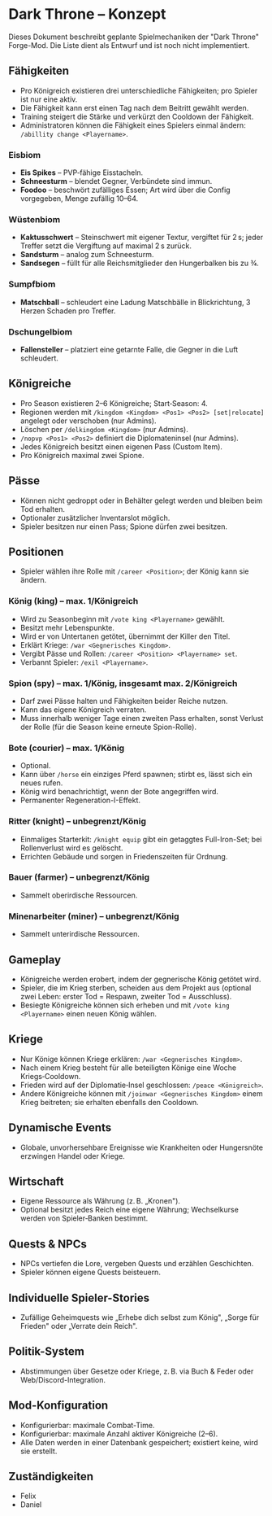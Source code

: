 # Dark Throne – Konzept

Dieses Dokument beschreibt geplante Spielmechaniken der "Dark Throne" Forge-Mod. Die Liste dient als Entwurf und ist noch nicht implementiert.

## Fähigkeiten
- Pro Königreich existieren drei unterschiedliche Fähigkeiten; pro Spieler ist nur eine aktiv.
- Die Fähigkeit kann erst einen Tag nach dem Beitritt gewählt werden.
- Training steigert die Stärke und verkürzt den Cooldown der Fähigkeit.
- Administratoren können die Fähigkeit eines Spielers einmal ändern: `/abillity change <Playername>`.

### Eisbiom
- **Eis Spikes** – PVP‑fähige Eisstacheln.
- **Schneesturm** – blendet Gegner, Verbündete sind immun.
- **Foodoo** – beschwört zufälliges Essen; Art wird über die Config vorgegeben, Menge zufällig 10–64.

### Wüstenbiom
- **Kaktusschwert** – Steinschwert mit eigener Textur, vergiftet für 2 s; jeder Treffer setzt die Vergiftung auf maximal 2 s zurück.
- **Sandsturm** – analog zum Schneesturm.
- **Sandsegen** – füllt für alle Reichsmitglieder den Hungerbalken bis zu ¾.

### Sumpfbiom
- **Matschball** – schleudert eine Ladung Matschbälle in Blickrichtung, 3 Herzen Schaden pro Treffer.

### Dschungelbiom
- **Fallensteller** – platziert eine getarnte Falle, die Gegner in die Luft schleudert.

## Königreiche
- Pro Season existieren 2–6 Königreiche; Start‑Season: 4.
- Regionen werden mit `/kingdom <Kingdom> <Pos1> <Pos2> [set|relocate]` angelegt oder verschoben (nur Admins).
- Löschen per `/delkingdom <Kingdom>` (nur Admins).
- `/nopvp <Pos1> <Pos2>` definiert die Diplomateninsel (nur Admins).
- Jedes Königreich besitzt einen eigenen Pass (Custom Item).
- Pro Königreich maximal zwei Spione.

## Pässe
- Können nicht gedroppt oder in Behälter gelegt werden und bleiben beim Tod erhalten.
- Optionaler zusätzlicher Inventarslot möglich.
- Spieler besitzen nur einen Pass; Spione dürfen zwei besitzen.

## Positionen
- Spieler wählen ihre Rolle mit `/career <Position>`; der König kann sie ändern.

### König (king) – max. 1/Königreich
- Wird zu Seasonbeginn mit `/vote king <Playername>` gewählt.
- Besitzt mehr Lebenspunkte.
- Wird er von Untertanen getötet, übernimmt der Killer den Titel.
- Erklärt Kriege: `/war <Gegnerisches Kingdom>`.
- Vergibt Pässe und Rollen: `/career <Position> <Playername> set`.
- Verbannt Spieler: `/exil <Playername>`.

### Spion (spy) – max. 1/König, insgesamt max. 2/Königreich
- Darf zwei Pässe halten und Fähigkeiten beider Reiche nutzen.
- Kann das eigene Königreich verraten.
- Muss innerhalb weniger Tage einen zweiten Pass erhalten, sonst Verlust der Rolle (für die Season keine erneute Spion-Rolle).

### Bote (courier) – max. 1/König
- Optional.
- Kann über `/horse` ein einziges Pferd spawnen; stirbt es, lässt sich ein neues rufen.
- König wird benachrichtigt, wenn der Bote angegriffen wird.
- Permanenter Regeneration-I-Effekt.

### Ritter (knight) – unbegrenzt/König
- Einmaliges Starterkit: `/knight equip` gibt ein getaggtes Full-Iron-Set; bei Rollenverlust wird es gelöscht.
- Errichten Gebäude und sorgen in Friedenszeiten für Ordnung.

### Bauer (farmer) – unbegrenzt/König
- Sammelt oberirdische Ressourcen.

### Minenarbeiter (miner) – unbegrenzt/König
- Sammelt unterirdische Ressourcen.

## Gameplay
- Königreiche werden erobert, indem der gegnerische König getötet wird.
- Spieler, die im Krieg sterben, scheiden aus dem Projekt aus (optional zwei Leben: erster Tod = Respawn, zweiter Tod = Ausschluss).
- Besiegte Königreiche können sich erheben und mit `/vote king <Playername>` einen neuen König wählen.

## Kriege
- Nur Könige können Kriege erklären: `/war <Gegnerisches Kingdom>`.
- Nach einem Krieg besteht für alle beteiligten Könige eine Woche Kriegs‑Cooldown.
- Frieden wird auf der Diplomatie‑Insel geschlossen: `/peace <Königreich>`.
- Andere Königreiche können mit `/joinwar <Gegnerisches Kingdom>` einem Krieg beitreten; sie erhalten ebenfalls den Cooldown.

## Dynamische Events
- Globale, unvorhersehbare Ereignisse wie Krankheiten oder Hungersnöte erzwingen Handel oder Kriege.

## Wirtschaft
- Eigene Ressource als Währung (z. B. „Kronen").
- Optional besitzt jedes Reich eine eigene Währung; Wechselkurse werden von Spieler‑Banken bestimmt.

## Quests & NPCs
- NPCs vertiefen die Lore, vergeben Quests und erzählen Geschichten.
- Spieler können eigene Quests beisteuern.

## Individuelle Spieler-Stories
- Zufällige Geheimquests wie „Erhebe dich selbst zum König", „Sorge für Frieden" oder „Verrate dein Reich".

## Politik-System
- Abstimmungen über Gesetze oder Kriege, z. B. via Buch & Feder oder Web/Discord-Integration.

## Mod-Konfiguration
- Konfigurierbar: maximale Combat-Time.
- Konfigurierbar: maximale Anzahl aktiver Königreiche (2–6).
- Alle Daten werden in einer Datenbank gespeichert; existiert keine, wird sie erstellt.

## Zuständigkeiten
- Felix
- Daniel